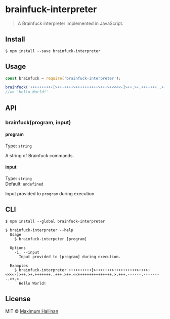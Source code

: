 # brainfuck-interpreter

> A Brainfuck interpreter implemented in JavaScript.


## Install

```
$ npm install --save brainfuck-interpreter
```


## Usage

```js
const brainfuck = require('brainfuck-interpreter');

brainfuck('++++++++++[>+++++++>++++++++++>+++>+<<<<-]>++.>+.+++++++..+++.>++.<<+++++++++++++++.>.+++.------.--------.>+.>.');
//=> 'Hello World!'
```


## API

### brainfuck(program, input)

#### program

Type: `string`

A string of Brainfuck commands.

#### input

Type: `string`<br>
Default: `undefined`

Input provided to `program` during execution.



## CLI

```
$ npm install --global brainfuck-interpreter
```

```
$ brainfuck-interpreter --help
  Usage
    $ brainfuck-interpeter [program]

  Options
    -i, --input
      Input provided to [program] during execution.

  Examples
    $ brainfuck-interpreter ++++++++++[>+++++++>++++++++++>+++>+<<<<-]>++.>+.+++++++..+++.>++.<<+++++++++++++++.>.+++.------.--------.>+.>.
      Hello World!
```


## License

MIT © [Maximum Hallinan](https://github.com/maxhallinan)
